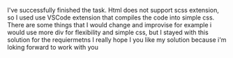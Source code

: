 I've successfully finished the task.
Html does not support scss extension, so I used use VSCode extension that compiles the code into simple css.
There are some things that I would change and improvise for example i would use more div for flexibility and simple css, but I stayed with this solution for the requiermetns
I really hope I you like my solution because i'm loking forward to work with you
